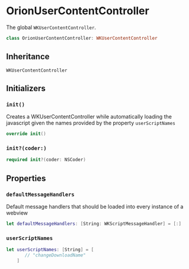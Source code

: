 # OrionUserContentController

The global `WKUserContentController`.

``` swift
class OrionUserContentController: WKUserContentController 
```

## Inheritance

`WKUserContentController`

## Initializers

### `init()`

Creates a WKUserContentController while automatically loading
the javascript given the names provided by the property `userScriptNames`

``` swift
override init() 
```

### `init?(coder:)`

``` swift
required init?(coder: NSCoder) 
```

## Properties

### `defaultMessageHandlers`

Default message handlers that should be loaded into every instance
of a webview

``` swift
let defaultMessageHandlers: [String: WKScriptMessageHandler] = [:]
```

### `userScriptNames`

``` swift
let userScriptNames: [String] = [
       // "changeDownloadName"
    ]
```
